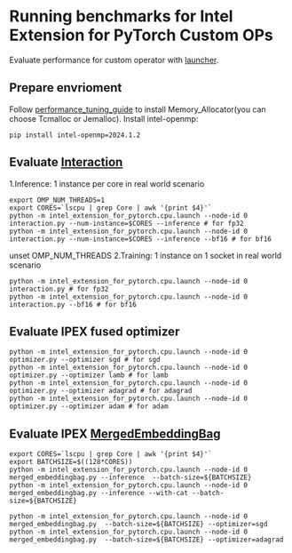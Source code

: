 # Running benchmarks for Intel Extension for PyTorch Custom OPs
Evaluate performance for custom operator with [launcher](../../../../docs/tutorials/performance_tuning/launch_script.md).
## Prepare envrioment
Follow [performance_tuning_guide](../../../../docs/tutorials/performance_tuning/tuning_guide.md) to install Memory_Allocator(you can choose Tcmalloc or Jemalloc).
Install intel-openmp:

```
pip install intel-openmp=2024.1.2
```

## Evaluate [Interaction](../../../../intel_extension_for_pytorch/cpu/nn/interaction.py)

1.Inference: 1 instance per core in real world scenario

```
export OMP_NUM_THREADS=1
export CORES=`lscpu | grep Core | awk '{print $4}'`
python -m intel_extension_for_pytorch.cpu.launch --node-id 0 interaction.py --num-instance=$CORES --inference # for fp32
python -m intel_extension_for_pytorch.cpu.launch --node-id 0 interaction.py --num-instance=$CORES --inference --bf16 # for bf16
```
unset OMP_NUM_THREADS
2.Training: 1 instance on 1 socket in real world scenario

```
python -m intel_extension_for_pytorch.cpu.launch --node-id 0 interaction.py # for fp32
python -m intel_extension_for_pytorch.cpu.launch --node-id 0 interaction.py --bf16 # for bf16
```

## Evaluate IPEX fused optimizer
```
python -m intel_extension_for_pytorch.cpu.launch --node-id 0 optimizer.py --optimizer sgd # for sgd
python -m intel_extension_for_pytorch.cpu.launch --node-id 0 optimizer.py --optimizer lamb # for lamb
python -m intel_extension_for_pytorch.cpu.launch --node-id 0 optimizer.py --optimizer adagrad # for adagrad
python -m intel_extension_for_pytorch.cpu.launch --node-id 0 optimizer.py --optimizer adam # for adam
```

## Evaluate IPEX [MergedEmbeddingBag](../../../../intel_extension_for_pytorch/nn/modules/merged_embeddingbag.py)
```
export CORES=`lscpu | grep Core | awk '{print $4}'`
export BATCHSIZE=$((128*CORES))
python -m intel_extension_for_pytorch.cpu.launch --node-id 0 merged_embeddingbag.py --inference  --batch-size=${BATCHSIZE}
python -m intel_extension_for_pytorch.cpu.launch --node-id 0 merged_embeddingbag.py --inference --with-cat --batch-size=${BATCHSIZE}

python -m intel_extension_for_pytorch.cpu.launch --node-id 0 merged_embeddingbag.py  --batch-size=${BATCHSIZE} --optimizer=sgd
python -m intel_extension_for_pytorch.cpu.launch --node-id 0 merged_embeddingbag.py  --batch-size=${BATCHSIZE} --optimizer=adagrad
```
